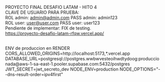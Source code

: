 PROYECTO FINAL DESAFIO LATAM - HITO 4
<br>
CLAVE DE USUARIO PARA PRUEBA:
<br>
ROL admin: admin@admin.com
PASS admin: admin123
<br>
ROL user: user@user.com
PASS user: user123
<br>
Pendiente de implementar: FIX de testing.
<br>
https://proyecto-desafio-latam-rfqw.vercel.app/

<br>
ENV de produccion en RENDER
<br>
CORS_ALLOWED_ORIGINS=http://localhost:5173,*.vercel.app
DATABASE_URL=postgresql://postgres.wwbwvesteoihwdtydoog:produccionada@aws-1-sa-east-1.pooler.supabase.com:5432/postgres
JWT_SECRET=jwt_secreto_dev
NODE_ENV=production
NODE_OPTIONS="--dns-result-order=ipv4first"